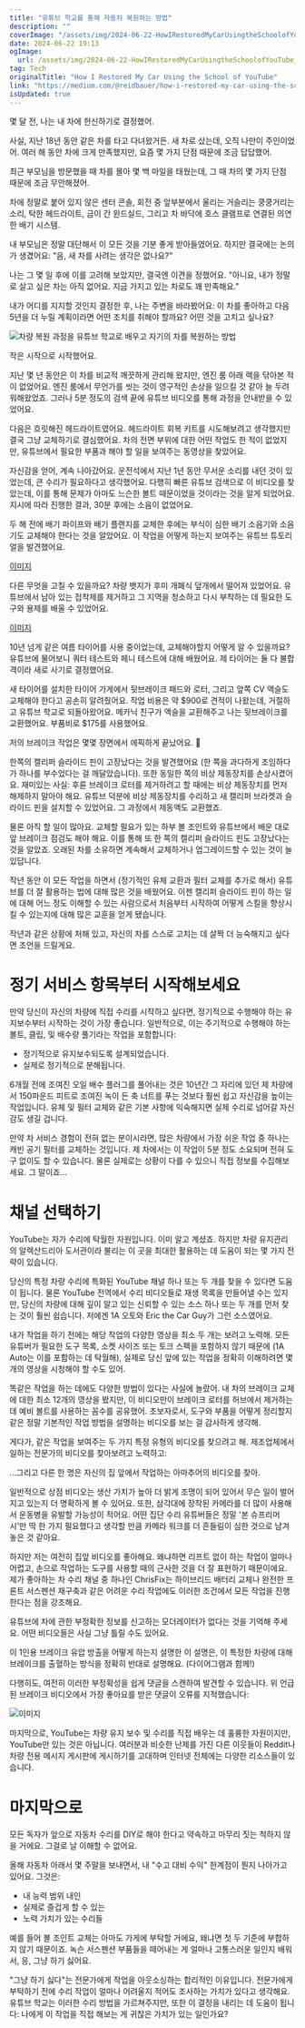 ```yaml
---
title: "유튜브 학교를 통해 자동차 복원하는 방법"
description: ""
coverImage: "/assets/img/2024-06-22-HowIRestoredMyCarUsingtheSchoolofYouTube_0.png"
date: 2024-06-22 19:13
ogImage:
  url: /assets/img/2024-06-22-HowIRestoredMyCarUsingtheSchoolofYouTube_0.png
tag: Tech
originalTitle: "How I Restored My Car Using the School of YouTube"
link: "https://medium.com/@reidbauer/how-i-restored-my-car-using-the-school-of-youtube-a89a54161996"
isUpdated: true
---
```


몇 달 전, 나는 내 차에 헌신하기로 결정했어.

사실, 지난 18년 동안 같은 차를 타고 다녀왔거든. 새 차로 샀는데, 오직 나만이 주인이었어. 여러 해 동안 차에 크게 만족했지만, 요즘 몇 가지 단점 때문에 조금 답답했어.

최근 부모님을 방문했을 때 차를 몰아 몇 백 마일을 태웠는데, 그 때 차의 몇 가지 단점 때문에 조금 무안해졌어.

차에 정말로 붙어 있지 않은 센터 콘솔, 회전 중 앞부분에서 울리는 거슬리는 쿵쿵거리는 소리, 탁한 헤드라이트, 금이 간 윈드실드, 그리고 차 바닥에 호스 클램프로 연결된 의연한 배기 시스템.

<div class="content-ad"></div>

내 부모님은 정말 대단해서 이 모든 것을 기분 좋게 받아들였어요. 하지만 결국에는 논의가 생겼어요: "음, 새 차를 사려는 생각은 없나요?"

나는 그 몇 일 후에 이를 고려해 보았지만, 결국엔 이견을 정했어요. "아니요, 내가 정말로 살고 싶은 차는 아직 없어요. 지금 가지고 있는 차로도 꽤 만족해요."

내가 어디를 지지할 것인지 결정한 후, 나는 주변을 바라봤어요: 이 차를 좋아하고 다음 5년을 더 누릴 계획이라면 어떤 조치를 취해야 할까요? 어떤 것을 고치고 싶나요?

![차량 복원 과정을 유튜브 학교로 배우고 자기의 차를 복원하는 방법](/assets/img/2024-06-22-HowIRestoredMyCarUsingtheSchoolofYouTube_0.png)

<div class="content-ad"></div>

작은 시작으로 시작했어요.

지난 몇 년 동안은 이 차를 비교적 깨끗하게 관리해 왔지만, 엔진 룸 아래 랙을 닦아본 적이 없었어요. 엔진 룸에서 무언가를 씻는 것이 영구적인 손상을 일으킬 것 같아 늘 두려워해왔었죠. 그러나 5분 정도의 검색 끝에 유튜브 비디오를 통해 과정을 안내받을 수 있었어요.

다음은 흐릿해진 헤드라이트였어요. 헤드라이트 회복 키트를 시도해보려고 생각했지만 결국 그냥 교체하기로 결심했어요. 차의 전면 부위에 대한 어떤 작업도 한 적이 없었지만, 유튜브에서 필요한 부품과 해야 할 일을 보여주는 동영상을 찾았어요.

자신감을 얻어, 계속 나아갔어요. 운전석에서 지난 1년 동안 무서운 소리를 내던 것이 있었는데, 큰 수리가 필요하다고 생각했어요. 다행히 빠른 유튜브 검색으로 이 비디오를 찾았는데, 이를 통해 문제가 아마도 느슨한 볼트 때문이었을 것이라는 것을 알게 되었어요. 지시에 따라 진행한 결과, 30분 후에는 소음이 없었어요.

<div class="content-ad"></div>

두 해 전에 배기 파이프와 배기 플랜지를 교체한 후에는 부식이 심한 배기 소음기와 소음기도 교체해야 한다는 것을 알았어요. 이 작업을 어떻게 하는지 보여주는 유튜브 튜토리얼을 발견했어요.

[이미지](/assets/img/2024-06-22-HowIRestoredMyCarUsingtheSchoolofYouTube_1.png)

다른 무엇을 고칠 수 있을까요? 차량 뱃지가 후미 개폐식 덮개에서 떨어져 있었어요. 유튜브에서 남아 있는 접착제를 제거하고 그 지역을 청소하고 다시 부착하는 데 필요한 도구와 용제를 배울 수 있었어요.

[이미지](/assets/img/2024-06-22-HowIRestoredMyCarUsingtheSchoolofYouTube_2.png)

<div class="content-ad"></div>

10년 넘게 같은 여름 타이어를 사용 중이었는데, 교체해야할지 어떻게 알 수 있을까요? 유튜브에 물어보니 쿼터 테스트와 페니 테스트에 대해 배웠어요. 제 타이어는 둘 다 불합격이라 새로 사기로 결정했어요.

새 타이어를 설치한 타이어 가게에서 뒷브레이크 패드와 로터, 그리고 앞쪽 CV 액슬도 교체해야 한다고 공손히 알려줬어요. 작업 비용은 약 $900로 견적이 나왔는데, 거절하고 유튜브 학교로 되돌아왔어요. 메카닉 친구가 액슬을 교환해주고 나는 뒷브레이크를 교환했어요. 부품비로 $175를 사용했어요.

저의 브레이크 작업은 몇몇 장면에서 에픽하게 끝났어요. 🚗

<div class="content-ad"></div>

한쪽의 캘리퍼 슬라이드 핀이 고장났다는 것을 발견했어요 (한 쪽을 과다하게 조임하다가 하나를 부수었다는 걸 깨달았습니다). 또한 동일한 쪽의 비상 제동장치를 손상시켰어요. 재미있는 사실: 후륜 브레이크 로터를 제거하려고 할 때에는 비상 제동장치를 먼저 해제하지 말아야 해요. 유튜브 덕분에 비상 제동장치를 수리하고 새 캘리퍼 브라켓과 슬라이드 핀을 설치할 수 있었어요. 그 과정에서 제동액도 교환했죠.

물론 아직 할 일이 많아요. 교체할 필요가 있는 하부 볼 조인트와 유튜브에서 배운 대로 앞 브레이크 점검도 해야 해요. 이를 통해 또 한 쪽의 캘리퍼 슬라이드 핀도 고장났다는 것을 알았죠. 오래된 차를 소유하면 계속해서 교체하거나 업그레이드할 수 있는 것이 늘 있답니다.

작년 동안 이 모든 작업을 하면서 (정기적인 유체 교환과 필터 교체를 추가로 해서) 유튜브를 더 잘 활용하는 법에 대해 많은 것을 배웠어요. 이젠 캘리퍼 슬라이드 핀이 하는 일에 대해 어느 정도 이해할 수 있는 사람으로서 처음부터 시작하여 어떻게 스킬을 향상시킬 수 있는지에 대해 많은 교훈을 얻게 됐습니다.

작년과 같은 상황에 처해 있고, 자신의 차를 스스로 고치는 데 살짝 더 능숙해지고 싶다면 조언을 드릴게요.

<div class="content-ad"></div>

# 정기 서비스 항목부터 시작해보세요

만약 당신이 자신의 차량에 직접 수리를 시작하고 싶다면, 정기적으로 수행해야 하는 유지보수부터 시작하는 것이 가장 좋습니다. 일반적으로, 이는 주기적으로 수행해야 하는 볼트, 클립, 및 배수량 풀기라는 작업을 포함합니다:

- 정기적으로 유지보수되도록 설계되었습니다.
- 실제로 정기적으로 분해됩니다.

6개월 전에 조여진 오일 배수 플러그를 풀어내는 것은 10년간 그 자리에 있던 제 차량에서 150파운드 피트로 조여진 녹이 든 축 너트를 푸는 것보다 훨씬 쉽고 자신감을 높이는 작업입니다. 유체 및 필터 교체와 같은 기본 사항에 익숙해지면 실제 수리로 넘어갈 자신감도 생길 겁니다.

<div class="content-ad"></div>

만약 차 서비스 경험이 전혀 없는 분이시라면, 많은 차량에서 가장 쉬운 작업 중 하나는 캐빈 공기 필터를 교체하는 것입니다. 제 차에서는 이 작업이 5분 정도 소요되며 전혀 도구 없이도 할 수 있습니다. 물론 실제로는 상황이 다를 수 있으니 직접 정보를 수집해보세요. 그 말이죠...

# 채널 선택하기

YouTube는 자가 수리에 탁월한 자원입니다. 이미 알고 계셨죠. 하지만 차량 유지관리의 알렉산드리아 도서관이라 불리는 이 곳을 최대한 활용하는 데 도움이 되는 몇 가지 전략이 있습니다.

당신의 특정 차량 수리에 특화된 YouTube 채널 하나 또는 두 개를 찾을 수 있다면 도움이 됩니다. 물론 YouTube 전역에서 수리 비디오들로 재생 목록을 만들어낼 수는 있지만, 당신의 차량에 대해 깊이 알고 있는 신뢰할 수 있는 소스 하나 또는 두 개를 먼저 찾는 것이 훨씬 쉽습니다. 저에겐 1A 오토와 Eric the Car Guy가 그런 소스였어요.

<div class="content-ad"></div>

내가 작업을 하기 전에는 해당 작업의 다양한 영상을 최소 두 개는 보려고 노력해. 모든 유튜버가 필요한 도구 목록, 소켓 사이즈 또는 토크 스펙을 포함하지 않기 때문에 (1A Auto는 이를 포함하는 데 탁월해), 실제로 당신 앞에 있는 작업을 정확히 이해하려면 몇 개의 영상을 시청해야 할 수도 있어.

똑같은 작업을 하는 데에도 다양한 방법이 있다는 사실에 놀랐어. 내 차의 브레이크 교체에 대한 최소 12개의 영상을 봤지만, 이 비디오만이 브레이크 로터를 허브에서 제거하는 데 예비 볼트를 사용하는 꼼수를 공유했어. 초보자로서, 도구와 부품을 어떻게 정리할지 같은 정말 기본적인 작업 방법을 설명하는 비디오를 보는 걸 감사하게 생각해.

게다가, 같은 작업을 보여주는 두 가지 특정 유형의 비디오를 찾으려고 해. 제조업체에서 일하는 전문가의 비디오를 찾아보려고 노력하고:

...그리고 다른 한 명은 자신의 집 앞에서 작업하는 아마추어의 비디오를 찾아.

<div class="content-ad"></div>

일반적으로 상점 비디오는 생산 가치가 높아 더 밝게 조명이 되어 있어서 무슨 일이 벌어지고 있는지 더 명확하게 볼 수 있어요. 또한, 삼각대에 장착된 카메라를 더 많이 사용해서 운동병을 유발할 가능성이 적어요. 어떤 집단 수리 유튜버들은 정말 '본 슈프리머시'만 딱 한 가지 필요했다고 생각할 만큼 카메라 워크를 더 흔들림이 심한 것으로 남겨 놓은 것 같아요.

하지만 저는 여전히 집앞 비디오를 좋아해요. 왜냐하면 리프트 없이 하는 작업이 얼마나 어렵고, 손으로 작업하는 도구를 사용할 때의 근사한 것을 더 잘 표현하기 때문이에요. 제가 좋아하는 차 수리 채널 중 하나인 ChrisFix는 하이브리드 배터리 교체나 완전한 프론트 서스펜션 재구축과 같은 어려운 수리 작업에도 이러한 조건에서 모든 작업을 진행한다는 점을 강조해요.

유튜브에 차에 관한 부정확한 정보를 신고하는 모더레이터가 없다는 것을 기억해 주세요. 어떤 비디오들은 사실 그냥 틀릴 수도 있어요.

이 1인용 브레이크 유압 방출을 어떻게 하는지 설명한 이 설명은, 이 특정한 차량에 대해 브레이크를 출혈하는 방식을 정확히 반대로 설명해요. (다이어그램과 함께!)

<div class="content-ad"></div>

다행히도, 여전히 이러한 부정확성을 쉽게 댓글을 스캔하여 발견할 수 있습니다. 위 언급된 브레이크 비디오에서 가장 좋아요를 받은 댓글이 오류를 지적했습니다:

![이미지](/assets/img/2024-06-22-HowIRestoredMyCarUsingtheSchoolofYouTube_4.png)

마지막으로, YouTube는 차량 유지 보수 및 수리를 직접 배우는 데 훌륭한 자원이지만, YouTube만 있는 것은 아닙니다. 여러분과 비슷한 난제를 가진 다른 이웃들이 Reddit나 차량 전용 메시지 게시판에 게시하기를 고대하며 인터넷 전체에는 다양한 리소스들이 있습니다.

# 마지막으로

<div class="content-ad"></div>

모든 독자가 앞으로 자동차 수리를 DIY로 해야 한다고 약속하고 마무리 짓는 척하지 않을 거에요. 그걸로 날 이해할 수 없어요.

올해 자동차 아래서 몇 주말을 보내면서, 내 "수고 대비 수익" 한계점이 뭔지 나아가고 있어요. 그것은:

- 내 능력 범위 내인
- 실제로 즐겁게 할 수 있는
- 노력 가치가 있는 수리들

예를 들어 볼 조인트 교체는 아마도 가게에 부탁할 거에요, 왜냐면 첫 두 기준에 부합하지 않기 때문이죠. 녹슨 서스펜션 부품들을 떼어내는 게 얼마나 고통스러운 일인지 배워서, 응, 그냥 하기 싫어요.

<div class="content-ad"></div>

"그냥 하기 싫다"는 전문가에게 작업을 아웃소싱하는 합리적인 이유입니다. 전문가에게 부탁하기 전에 수리 작업이 얼마나 어려울지 적어도 조사하는 가치가 있다고 생각해요. 유튜브 학교는 이러한 수리 방법을 가르쳐주지만, 또한 이 결정을 내리는 데 도움이 됩니다: 나에게 이 작업을 직접 해보는 게 귀찮은 가치가 있는 일인가요?
